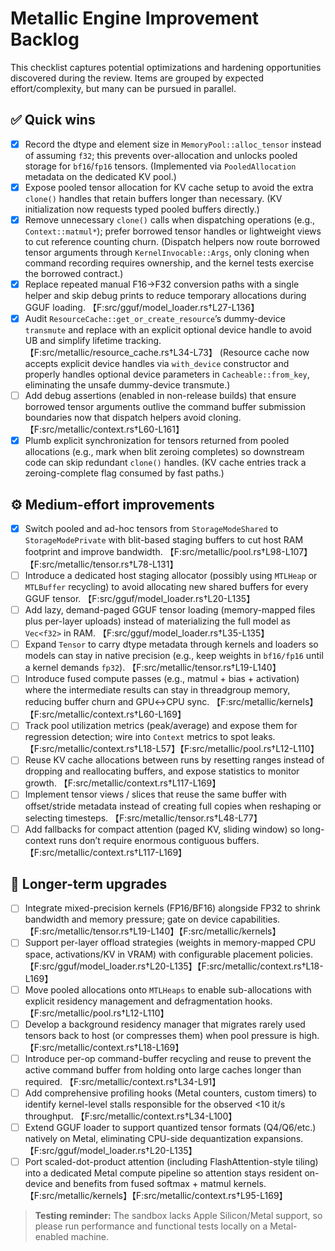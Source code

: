 # Metallic Engine Improvement Backlog

This checklist captures potential optimizations and hardening opportunities discovered during the review. Items are grouped by expected effort/complexity, but many can be pursued in parallel.

## ✅ Quick wins
- [x] Record the dtype and element size in `MemoryPool::alloc_tensor` instead of assuming `f32`; this prevents over-allocation and unlocks pooled storage for `bf16`/`fp16` tensors. (Implemented via `PooledAllocation` metadata on the dedicated KV pool.)
- [x] Expose pooled tensor allocation for KV cache setup to avoid the extra `clone()` handles that retain buffers longer than necessary. (KV initialization now requests typed pooled buffers directly.)
- [x] Remove unnecessary `clone()` calls when dispatching operations (e.g., `Context::matmul*`); prefer borrowed tensor handles or lightweight views to cut reference counting churn. (Dispatch helpers now route borrowed tensor arguments through `KernelInvocable::Args`, only cloning when command recording requires ownership, and the kernel tests exercise the borrowed contract.)
- [x] Replace repeated manual F16→F32 conversion paths with a single helper and skip debug prints to reduce temporary allocations during GGUF loading. 【F:src/gguf/model_loader.rs†L27-L136】
- [x] Audit `ResourceCache::get_or_create_resource`’s dummy-device `transmute` and replace with an explicit optional device handle to avoid UB and simplify lifetime tracking. 【F:src/metallic/resource_cache.rs†L34-L73】 (Resource cache now accepts explicit device handles via `with_device` constructor and properly handles optional device parameters in `Cacheable::from_key`, eliminating the unsafe dummy-device transmute.)
- [ ] Add debug assertions (enabled in non-release builds) that ensure borrowed tensor arguments outlive the command buffer submission boundaries now that dispatch helpers avoid cloning. 【F:src/metallic/context.rs†L60-L161】
- [x] Plumb explicit synchronization for tensors returned from pooled allocations (e.g., mark when blit zeroing completes) so downstream code can skip redundant `clone()` handles. (KV cache entries track a zeroing-complete flag consumed by fast paths.)

## ⚙️ Medium-effort improvements
- [x] Switch pooled and ad-hoc tensors from `StorageModeShared` to `StorageModePrivate` with blit-based staging buffers to cut host RAM footprint and improve bandwidth. 【F:src/metallic/pool.rs†L98-L107】【F:src/metallic/tensor.rs†L78-L131】
- [ ] Introduce a dedicated host staging allocator (possibly using `MTLHeap` or `MTLBuffer` recycling) to avoid allocating new shared buffers for every GGUF tensor. 【F:src/gguf/model_loader.rs†L20-L135】
- [ ] Add lazy, demand-paged GGUF tensor loading (memory-mapped files plus per-layer uploads) instead of materializing the full model as `Vec<f32>` in RAM. 【F:src/gguf/model_loader.rs†L35-L135】
- [ ] Expand `Tensor` to carry dtype metadata through kernels and loaders so models can stay in native precision (e.g., keep weights in `bf16/fp16` until a kernel demands `fp32`). 【F:src/metallic/tensor.rs†L19-L140】
- [ ] Introduce fused compute passes (e.g., matmul + bias + activation) where the intermediate results can stay in threadgroup memory, reducing buffer churn and GPU↔CPU sync. 【F:src/metallic/kernels】【F:src/metallic/context.rs†L60-L169】
- [ ] Track pool utilization metrics (peak/average) and expose them for regression detection; wire into `Context` metrics to spot leaks. 【F:src/metallic/context.rs†L18-L57】【F:src/metallic/pool.rs†L12-L110】
- [ ] Reuse KV cache allocations between runs by resetting ranges instead of dropping and reallocating buffers, and expose statistics to monitor growth. 【F:src/metallic/context.rs†L117-L169】
- [ ] Implement tensor views / slices that reuse the same buffer with offset/stride metadata instead of creating full copies when reshaping or selecting timesteps. 【F:src/metallic/tensor.rs†L48-L77】
- [ ] Add fallbacks for compact attention (paged KV, sliding window) so long-context runs don’t require enormous contiguous buffers. 【F:src/metallic/context.rs†L117-L169】

## 🚀 Longer-term upgrades
- [ ] Integrate mixed-precision kernels (FP16/BF16) alongside FP32 to shrink bandwidth and memory pressure; gate on device capabilities. 【F:src/metallic/tensor.rs†L19-L140】【F:src/metallic/kernels】
- [ ] Support per-layer offload strategies (weights in memory-mapped CPU space, activations/KV in VRAM) with configurable placement policies. 【F:src/gguf/model_loader.rs†L20-L135】【F:src/metallic/context.rs†L18-L169】
- [ ] Move pooled allocations onto `MTLHeaps` to enable sub-allocations with explicit residency management and defragmentation hooks. 【F:src/metallic/pool.rs†L12-L110】
- [ ] Develop a background residency manager that migrates rarely used tensors back to host (or compresses them) when pool pressure is high. 【F:src/metallic/context.rs†L18-L169】
- [ ] Introduce per-op command-buffer recycling and reuse to prevent the active command buffer from holding onto large caches longer than required. 【F:src/metallic/context.rs†L34-L91】
- [ ] Add comprehensive profiling hooks (Metal counters, custom timers) to identify kernel-level stalls responsible for the observed <10 it/s throughput. 【F:src/metallic/context.rs†L34-L100】
- [ ] Extend GGUF loader to support quantized tensor formats (Q4/Q6/etc.) natively on Metal, eliminating CPU-side dequantization expansions. 【F:src/gguf/model_loader.rs†L20-L135】
- [ ] Port scaled-dot-product attention (including FlashAttention-style tiling) into a dedicated Metal compute pipeline so attention stays resident on-device and benefits from fused softmax + matmul kernels. 【F:src/metallic/kernels】【F:src/metallic/context.rs†L95-L169】

> **Testing reminder:** The sandbox lacks Apple Silicon/Metal support, so please run performance and functional tests locally on a Metal-enabled machine.
